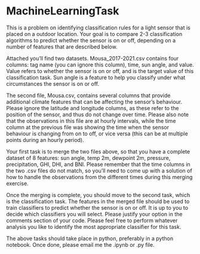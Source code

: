 # MachineLearningTask

This is a problem on identifying classification rules for a light sensor that is placed on a outdoor location. Your goal is to compare 2-3 classification algorithms to predict whether the sensor is on or off, depending on a number of features that are described below.

Attached you’ll find two datasets. Mousa_2017-2021.csv contains four columns: tag name (you can ignore this column), time, sun angle, and value. Value refers to whether the sensor is on or off, and is the target value of this classification task. Sun angle is a feature to help you classify under what circumstances the sensor is on or off. 

The second file, Mousa.csv, contains several columns that provide additional climate features that can be affecting the sensor’s behaviour. Please ignore the latitude and longitude columns, as these refer to the position of the sensor, and thus do not change over time. Please also note that the observations in this file are at hourly intervals, while the time column at the previous file was showing the time when the sensor behaviour is changing from on to off, or vice versa (this can be at multiple points during an hourly period). 

Your first task is to merge the two files above, so that you have a complete dataset of 8 features: sun angle, temp 2m, dewpoint 2m, pressure, precipitation, GHI, DHI, and BNI. Please remember that the time columns in the two .csv files do not match, so you’ll need to come up with a solution of how to handle the observations from the different times during this merging exercise.

Once the merging is complete, you should move to the second task, which is the classification task. The features in the merged file should be used to train classifiers to predict whether the sensor is on or off. It is up to you to decide which classifiers you will select. Please justify your option in the comments section of your code. Please feel free to perform whatever analysis you like to identify the most appropriate classifier for this task.

The above tasks should take place in python, preferably in a python notebook. Once done, please email me the .ipynb or .py file. 
